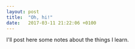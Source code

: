 ```yaml
---
layout: post
title:  "Oh, hi!"
date:   2017-03-11 21:22:06 +0100
---
```


I'll post here some notes about the things I learn.
